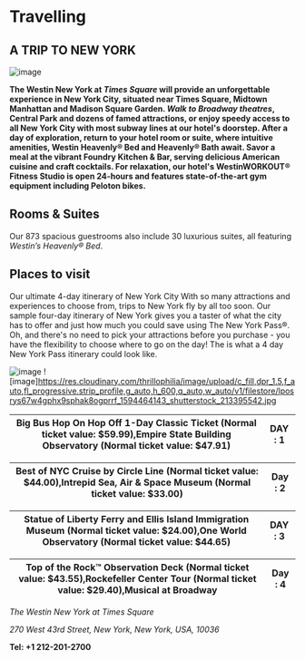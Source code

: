 # Travelling
  ## A TRIP TO NEW YORK
  ![image](https://hldak.mmtcdn.com/prod-s3-hld-hpcmsadmin/holidays/images/cities/3665/New%20York%20-%205.jpg?crop=259:168&downsize=259:168) 
      
   **The Westin New York at *Times Square* will provide an unforgettable experience in New York City, situated near Times Square, Midtown Manhattan and Madison Square Garden.
    *Walk to Broadway theatres*, Central Park and dozens of famed attractions, or enjoy speedy access to all New York City with most subway lines at our hotel's doorstep.
    After a day of exploration, return to your hotel room or suite, where intuitive amenities, Westin Heavenly® Bed and Heavenly® Bath await. Savor a meal at the vibrant Foundry Kitchen & Bar, serving delicious American cuisine and craft cocktails.
    For relaxation, our hotel's WestinWORKOUT® Fitness Studio is open 24-hours and features state-of-the-art gym equipment including Peloton bikes.**
    
 ## Rooms & Suites 
   Our 873 spacious guestrooms also include 30 luxurious suites, all featuring *Westin’s Heavenly® Bed*.

 
 ## Places to visit
 Our ultimate 4-day itinerary of New York City
With so many attractions and experiences to choose from, trips to New York fly by all too soon. 
Our sample four-day itinerary of New York gives you a taster of what the city has to offer and just how much you could save using The New York Pass®. 
Oh, and there's no need to pick your attractions before you purchase - you have the flexibility to choose where to go on the day! The is what a 4 day New York Pass itinerary could look like.

![image](https://res.cloudinary.com/thrillophilia/image/upload/c_fill,dpr_1.5,f_auto,fl_progressive.strip_profile,g_auto,h_600,q_auto,w_auto/v1/filestore/3sjqxzgde80juroj132fhpek537m_1594464142_shutterstock_160968266.jpg)
![image]https://res.cloudinary.com/thrillophilia/image/upload/c_fill,dpr_1.5,f_auto,fl_progressive.strip_profile,g_auto,h_600,q_auto,w_auto/v1/filestore/lposrys67w4gphx9sphak8ogprrf_1594464143_shutterstock_213395542.jpg

 | Big Bus Hop On Hop Off 1-Day Classic Ticket (Normal ticket value: $59.99),Empire State Building Observatory (Normal ticket value: $47.91)|DAY : 1 |
|---------------------------------------------|---------|


| Best of NYC Cruise by Circle Line (Normal ticket value: $44.00),Intrepid Sea, Air & Space Museum (Normal ticket value: $33.00)| Day : 2|
|---------------------------------------------|---------|


| Statue of Liberty Ferry and Ellis Island Immigration Museum (Normal ticket value: $24.00),One World Observatory (Normal ticket value: $44.65)| DAY : 3 |
|---------------------------------------------|----------|

|Top of the Rock™ Observation Deck (Normal ticket value: $43.55),Rockefeller Center Tour (Normal ticket value: $29.40),Musical at Broadway| Day : 4   |
|---------------------------------------------|---------|

*The Westin New York at Times Square*

*270 West 43rd Street, New York, New York, USA, 10036*

**Tel: +1 212-201-2700**
